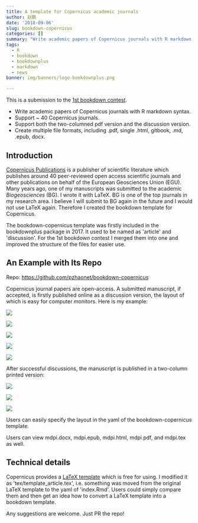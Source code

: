 ```yaml
---
title: A template for Copernicus academic journals
author: 赵鹏
date: '2018-09-06'
slug: bookdown-copernicus
categories: []
summary: "Write academic papers of Copernicus journals with R markdown syntax."
tags:
  - R
  - bookdown
  - bookdownplus
  - markdown
  - news
banner: img/banners/logo-bookdownplus.png

---
```


This is a submission to the [1st bookdown contest](https://blog.rstudio.com/2018/07/27/first-bookdown-contest/).

- Write academic papers of Copernicus journals with R markdown syntax.
- Support ~ 40 Copernicus journals.
- Support both the two-columned pdf version and the discussion version.
- Create multiple file formats, including .pdf, single .html, gitbook, .md, .epub, docx.

<!--more-->

## Introduction

[Copernicus Publications](https://www.copernicus.org) is a publisher of scientific literature which publishes around 40 peer-reviewed open access scientific journals and other publications on behalf of the European Geosciences Union (EGU). Many years ago, one of my manuscripts was submitted to the academic *Biogeosciences* (BG). I wrote it with LaTeX. BG is one of the top journals in my research area. I believe I will submit to BG again in the future and I would not use LaTeX again. Therefore I created the bookdown template for Copernicus.

The bookdown-copernicus template was firstly included in the bookdownplus package in 2017. It used to be named as 'article' and 'discussion'. For the 1st bookdown contest I merged them into one and improved the structure of the files for easier use.

## An Example with Its Repo

Repo: https://github.com/pzhaonet/bookdown-copernicus

Copernicus journal papers are open-access. A submitted manuscript, if accepted, is firstly published online as a discussion version, the layout of which is easy for computer monitors. Here is my example:

![](https://github.com/pzhaonet/bookdown-copernicus/raw/master/showcase/copernicus2_1.png)

![](https://github.com/pzhaonet/bookdown-copernicus/raw/master/showcase/copernicus2_2.png)

![](https://github.com/pzhaonet/bookdown-copernicus/raw/master/showcase/copernicus2_4.png)

![](https://github.com/pzhaonet/bookdown-copernicus/raw/master/showcase/copernicus2_5.png)

![](https://github.com/pzhaonet/bookdown-copernicus/raw/master/showcase/copernicus2_7.png)

After successful discussions, the manuscript is published in a two-column printed version:

![](https://github.com/pzhaonet/bookdown-copernicus/raw/master/showcase/copernicus_1.png)

![](https://github.com/pzhaonet/bookdown-copernicus/raw/master/showcase/copernicus_2.png)

![](https://github.com/pzhaonet/bookdown-copernicus/raw/master/showcase/copernicus_3.png)

Users can easily specify the layout in the yaml of the bookdown-copernicus template.

Users can view mdpi.docx, mdpi.epub, mdpi.html,  mdpi.pdf, and mdpi.tex as well.

## Technical details

Copernicus provides a [LaTeX template](https://publications.copernicus.org/for_authors/latex_instructions.html) which is free for using. I modified it as 'tex/template_article.tex', i.e. something was moved from the original LaTeX template to the yaml of 'index.Rmd'. Users could simply compare them and then get an idea how to convert a LaTeX template into a bookdown template.

Any suggestions are welcome. Just PR the repo!

